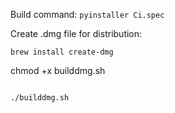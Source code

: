 Build command: `pyinstaller Ci.spec`

Create .dmg file for distribution:

```
brew install create-dmg

```

chmod +x builddmg.sh

```

./builddmg.sh

```
